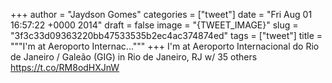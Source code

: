 
+++
author = "Jaydson Gomes"
categories = ["tweet"]
date = "Fri Aug 01 16:57:22 +0000 2014"
draft = false
image = "{TWEET_IMAGE}"
slug = "3f3c33d09363220bb47533535b2ec4ac374874ed"
tags = ["tweet"]
title = """I'm at Aeroporto Internac..."""
+++
I'm at Aeroporto Internacional do Rio de Janeiro / Galeão (GIG) in Rio de Janeiro, RJ w/ 35 others https://t.co/RM8odHXJnW
